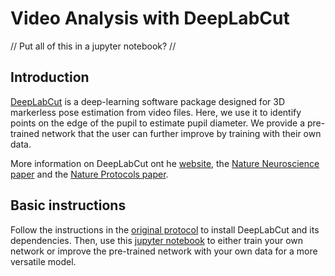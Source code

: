 # Video Analysis with DeepLabCut

// Put all of this in a jupyter notebook? //

## Introduction
[DeepLabCut](http://www.mousemotorlab.org/deeplabcut) is a deep-learning software package designed for 3D markerless pose estimation from video files. Here, we use it to identify points on the edge of the pupil to estimate pupil diameter. We provide a pre-trained network that the user can further improve by training with their own data.

More information on DeepLabCut ont he [website](http://www.mousemotorlab.org/deeplabcut), the [Nature Neuroscience paper](https://www.nature.com/articles/s41593-018-0209-y) and the [Nature Protocols paper](https://www.nature.com/articles/s41596-019-0176-0).

## Basic instructions
Follow the instructions in the [original protocol](https://www.nature.com/articles/s41596-019-0176-0) to install DeepLabCut and its dependencies. Then, use this [jupyter notebook]() to either train your own network or improve the pre-trained network with your own data for a more versatile model.
